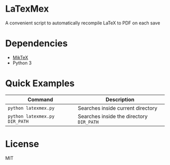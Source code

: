 # LaTexMex
A convenient script to automatically recompile LaTeX to PDF on each save

# Dependencies
- [MikTeX](https://miktex.org/download)
- Python 3

# Quick Examples
| Command  | Description |
| ------------- | ------------- |
| `python latexmex.py` | Searches inside current directory  |
| `python latexmex.py DIR_PATH` | Searches inside the directory `DIR_PATH` |

# License
MIT
